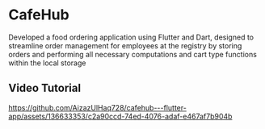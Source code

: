 # CafeHub

Developed a food ordering application using Flutter and Dart, designed to streamline order management for employees at 
the registry by storing orders and performing all necessary computations and cart type functions within the local storage

## Video Tutorial

https://github.com/AizazUlHaq728/cafehub---flutter-app/assets/136633353/c2a90ccd-74ed-4076-adaf-e467af7b904b
